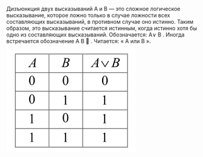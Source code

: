 Дизъюнкция двух высказываний A и B — это сложное логическое высказывание, которое ложно только в случае ложности всех составляющих высказываний, в противном случае оно истинно. Таким образом, это высказывание считается истинным,
когда истинно хотя бы одно из составляющих высказываний.
Обозначается: A∨ B  . Иногда встречается обозначение A B  . Читается: « A или B ».
![](⨺Логика/хранилище/Pasted%20image%2020240202070713.png)